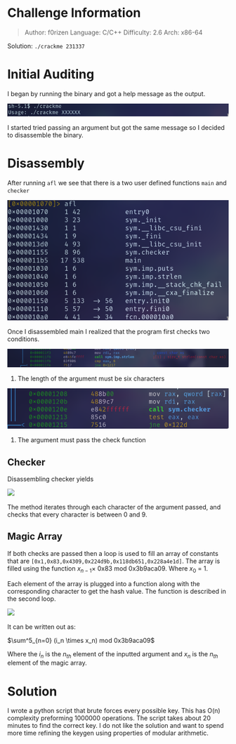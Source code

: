 # Challenge Information

> Author: f0rizen
> Language: C/C++
> Difficulty: 2.6
> Arch: x86-64

Solution: `./crackme 231337`

# Initial Auditing

I began by running the binary and got a help message as the output.

![](images/usage.png)

I started tried passing an argument but got the same message so I
decided to disassemble the binary.

# Disassembly
After running `afl` we see that there is a two user defined functions
`main` and `checker`

![](images/methods.png)

Once I disassembled main I realized that the program first checks two
conditions.

![](images/length_check.png)

1. The length of the argument must be six characters

![](images/pass_checker.png)

1. The argument must pass the check function

## Checker

Disassembling checker yields

![](checker.png)

The method iterates through each character of the argument passed, and checks
that every character is between 0 and 9.

## Magic Array

If both checks are passed then a loop is used to fill an array of constants
that are `[0x1,0x83,0x4309,0x224d9b,0x118db651,0x228a4e1d]`. The array is
filled using the function $x_{n-1} \times$ 0x83 mod 0x3b9aca09. Where $x_0$ = 1.

Each element of the array is plugged into a function along with the
corresponding character to get the hash value. The function is described in
the second loop.

![](hashing.png)

It can be written out as:

$\sum^5_{n=0} (i_n \times x_n) mod 0x3b9aca09$

Where the $i_n$ is the $n_{th}$ element of the inputted argument and $x_n$ is the
$n_{th}$ element of the magic array.

# Solution
I wrote a python script that brute forces every possible key. This has O(n)
complexity preforming 1000000 operations. The script takes about 20 minutes
to find the correct key. I do not like the solution and want to spend more time
refining the keygen using properties of modular arithmetic.
